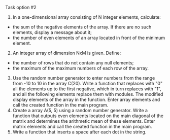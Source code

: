 ﻿Task option #2

1. In a one-dimensional array consisting of N integer elements, calculate:
- the sum of the negative elements of the array. If there are no such elements, display a message about it;
- the number of even elements of an array located in front of the minimum element.
2. An integer array of dimension NxM is given. Define:
- the number of rows that do not contain any null elements;
- the maximum of the maximum numbers of each row of the array.
3. Use the random number generator to enter numbers from the range from -10 to 10 in the array C(20). Write a function that replaces with "0" all the elements up to the first negative, which in turn replaces with "1", and all the following elements replace them with modules. The modified display elements of the array in the function. Enter array elements and call the created function in the main program.
4. Create a array A(5, 5) using a random number generator. Write a function that outputs even elements located on the main diagonal of the matrix and determines the arithmetic mean of these elements. Enter matrix elements and call the created function in the main program.
5. Write a function that inserts a space after each dot in the string.